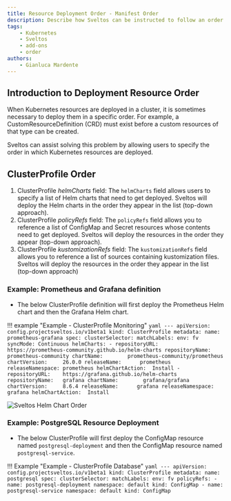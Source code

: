 ```yaml
---
title: Resource Deployment Order - Manifest Order
description: Describe how Sveltos can be instructed to follow an order when deploying resources
tags:
    - Kubernetes
    - Sveltos
    - add-ons
    - order
authors:
    - Gianluca Mardente
---
```


## Introduction to Deployment Resource Order

When Kubernetes resources are deployed in a cluster, it is sometimes necessary to deploy them in a specific order. For example, a CustomResourceDefinition (CRD)
must exist before a custom resources of that type can be created.

Sveltos can assist solving this problem by allowing users to specify the order in which Kubernetes resources are deployed.

## ClusterProfile Order

1. ClusterProfile _helmCharts_ field: The `helmCharts` field allows users to specify a list of Helm charts that need to get deployed. Sveltos will deploy the Helm charts in the order they appear in the list (top-down approach).
2. ClusterProfile _policyRefs_ field: The `policyRefs` field allows you to reference a list of ConfigMap and Secret resources whose contents need to get deployed. Sveltos will deploy the resources in the order they appear (top-down approach).
3. ClusterProfile _kustomizationRefs_ field: The `kustomizationRefs` field allows you to reference a list of sources containing kustomization files. Sveltos will deploy the resources in the order they appear in the list (top-down approach)

### Example: Prometheus and Grafana definition

- The below ClusterProfile definition will first deploy the Prometheus Helm chart and then the Grafana Helm chart.

!!! example "Example - ClusterProfile Monitoring"
    ```yaml
    ---
    apiVersion: config.projectsveltos.io/v1beta1
    kind: ClusterProfile
    metadata:
      name: prometheus-grafana
    spec:
      clusterSelector:
        matchLabels:
          env: fv
      syncMode: Continuous
      helmCharts:
      - repositoryURL:    https://prometheus-community.github.io/helm-charts
        repositoryName:   prometheus-community
        chartName:        prometheus-community/prometheus
        chartVersion:     26.0.0
        releaseName:      prometheus
        releaseNamespace: prometheus
        helmChartAction:  Install
      - repositoryURL:    https://grafana.github.io/helm-charts
        repositoryName:   grafana
        chartName:        grafana/grafana
        chartVersion:     8.6.4
        releaseName:      grafana
        releaseNamespace: grafana
        helmChartAction:  Install
    ```

![Sveltos Helm Chart Order](../assets/helm_chart_order.gif)

### Example: PostgreSQL Resource Deployment

- The below ClusterProfile will first deploy the ConfigMap resource named `postgresql-deployment` and then the ConfigMap resource named `postgresql-service`.

!!! Example "Example - ClusterProfile Database"
    ```yaml
    ---
    apiVersion: config.projectsveltos.io/v1beta1
    kind: ClusterProfile
    metadata:
      name: postgresql
    spec:
      clusterSelector:
        matchLabels:
          env: fv
      policyRefs:
      - name: postgresql-deployment
        namespace: default
        kind: ConfigMap
      - name: postgresql-service
        namespace: default
        kind: ConfigMap
    ```
